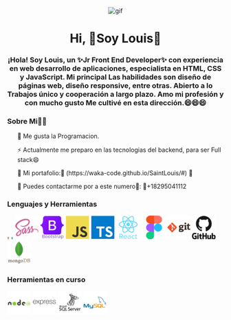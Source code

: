 
 <!--
**waka-code/waka-code** is a ✨ _special_ ✨ repository because its `README.md` (this file) appears on your GitHub profile.

Here are some ideas to get you started:

- 🔭 I’m currently working on ...
- 🌱 I’m currently learning ...
- 👯 I’m looking to collaborate on ...
- 🤔 I’m looking for help with ...
- 💬 Ask me about ...
- 📫 How to reach me: ...
- 😄 Pronouns: ...
- ⚡ Fun fact: ...
-->
<div align="center" id="logo">
  <img
    src="https://media.giphy.com/media/RbDKaczqWovIugyJmW/giphy.gif"
    alt="gif"
    width="500"
  />

  <h1 align="center">Hi, 👋Soy Louis👋</h1>
  <h3 align="center">
    ¡Hola! Soy Louis, un ✨Jr Front End Developer✨ con experiencia en web
    desarrollo de aplicaciones, especialista en HTML, CSS y JavaScript. Mi principal
    Las habilidades son diseño de páginas web, diseño responsive, entre otras. Abierto a lo 
    Trabajos único y cooperación a largo plazo. Amo mi profesión y con mucho gusto
    Me cultivé en esta dirección.😄😄😄
  </h3>
</div>

 ### Sobre Mi👋👋
 
<div id="about">
  <ul>
    🔭 Me gusta la Programacion.
  </ul>
  <ul>
    ⚡ Actualmente me preparo en las tecnologias del backend, para ser Full
    stack😄
  </ul>
  <ul>
    🔭 Mi portafolio:💬 (https://waka-code.github.io/SaintLouis/#) 💬
  </ul>
  <ul>
    💬 Puedes contactarme por a este numero💬: 👋+18295041112
  </ul>
</div>

<div align="left">
  <h3>Lenguajes y Herramientas</h3>
  <div>
    <img
      height="5vh"
      src="https://github.com/devicons/devicon/blob/master/icons/html5/html5-original-wordmark.svg"
      alt="html"
    />
    <img
      height="5vh"
      src="https://github.com/devicons/devicon/blob/master/icons/css3/css3-original-wordmark.svg"
      alt="css"
    />
    <img
      height="55vh"
      src="https://github.com/devicons/devicon/blob/master/icons/sass/sass-original.svg"
      alt="scss"
    />
    <img
      height="55vh"
      src="https://github.com/devicons/devicon/blob/master/icons/bootstrap/bootstrap-original-wordmark.svg"
      alt="bt"
    />
    <img
      height="55vh"
      src="https://github.com/devicons/devicon/blob/master/icons/javascript/javascript-original.svg"
      alt="js"
    />
    <img
      height="55vh"
      src="https://github.com/devicons/devicon/blob/master/icons/typescript/typescript-original.svg"
      alt="ts"
    />
    <img
      height="55vh"
      src="https://github.com/devicons/devicon/blob/master/icons/react/react-original-wordmark.svg"
      alt="react"
    />
    <img
      height="55vh"
      src="https://github.com/devicons/devicon/blob/master/icons/figma/figma-original.svg"
      alt="figma"
    />
    <img
      height="55vh"
      src="https://github.com/devicons/devicon/blob/master/icons/git/git-original-wordmark.svg"
      alt="git"
    />
    <img
      height="55vh"
      src="https://github.com/devicons/devicon/blob/master/icons/github/github-original-wordmark.svg"
      alt="github"
    />
    <img
      height="55vh"
      src="https://github.com/devicons/devicon/blob/master/icons/mongodb/mongodb-original-wordmark.svg"
      alt="mongodb"
    />
  </div>
  <h3>Herramientas en curso</h3>
  <img
    height="55vh"
    src="https://github.com/devicons/devicon/blob/master/icons/nodejs/nodejs-original-wordmark.svg"
    alt="nodejs"
  />
  <img
    height="55vh"
    src="https://github.com/devicons/devicon/blob/master/icons/express/express-original-wordmark.svg"
    alt="express"
  />
  <img
    height="55vh"
    src="https://github.com/devicons/devicon/blob/master/icons/microsoftsqlserver/microsoftsqlserver-plain-wordmark.svg"
    alt="sql"
  />
  <img
    height="55vh"
    src="https://github.com/devicons/devicon/blob/master/icons/mysql/mysql-original-wordmark.svg"
    alt="mysql"
  />
</div>



